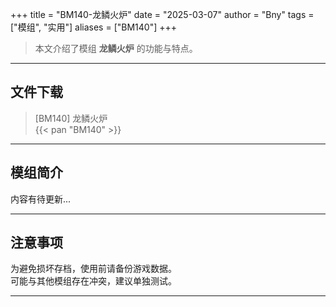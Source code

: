 +++
title = "BM140-龙鳞火炉"
date = "2025-03-07"
author = "Bny"
tags = ["模组", "实用"]
aliases = ["BM140"]
+++

> 本文介绍了模组 **龙鳞火炉** 的功能与特点。

---

## 文件下载

> [BM140] 龙鳞火炉  
{{< pan "BM140" >}}  

---

## 模组简介

>  
内容有待更新...  

---

## 注意事项

>  
为避免损坏存档，使用前请备份游戏数据。  
可能与其他模组存在冲突，建议单独测试。  

---

